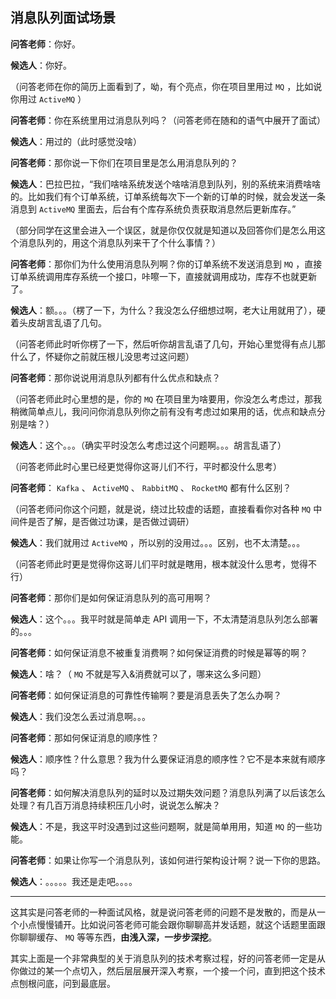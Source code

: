 ## 消息队列面试场景

**问答老师**：你好。

**候选人**：你好。

（问答老师在你的简历上面看到了，呦，有个亮点，你在项目里用过 `MQ` ，比如说你用过 `ActiveMQ` ）

**问答老师**：你在系统里用过消息队列吗？（问答老师在随和的语气中展开了面试）

**候选人**：用过的（此时感觉没啥）

**问答老师**：那你说一下你们在项目里是怎么用消息队列的？

**候选人**：巴拉巴拉，“我们啥啥系统发送个啥啥消息到队列，别的系统来消费啥啥的。比如我们有个订单系统，订单系统每次下一个新的订单的时候，就会发送一条消息到 `ActiveMQ` 里面去，后台有个库存系统负责获取消息然后更新库存。”

（部分同学在这里会进入一个误区，就是你仅仅就是知道以及回答你们是怎么用这个消息队列的，用这个消息队列来干了个什么事情？）

**问答老师**：那你们为什么使用消息队列啊？你的订单系统不发送消息到 `MQ` ，直接订单系统调用库存系统一个接口，咔嚓一下，直接就调用成功，库存不也就更新了。

**候选人**：额。。。（楞了一下，为什么？我没怎么仔细想过啊，老大让用就用了），硬着头皮胡言乱语了几句。

（问答老师此时听你楞了一下，然后听你胡言乱语了几句，开始心里觉得有点儿那什么了，怀疑你之前就压根儿没思考过这问题）

**问答老师**：那你说说用消息队列都有什么优点和缺点？

（问答老师此时心里想的是，你的 `MQ` 在项目里为啥要用，你没怎么考虑过，那我稍微简单点儿，我问问你消息队列你之前有没有考虑过如果用的话，优点和缺点分别是啥？）

**候选人**：这个。。。（确实平时没怎么考虑过这个问题啊。。。胡言乱语了）

（问答老师此时心里已经更觉得你这哥儿们不行，平时都没什么思考）

**问答老师**： `Kafka` 、 `ActiveMQ` 、 `RabbitMQ` 、 `RocketMQ` 都有什么区别？

（问答老师问你这个问题，就是说，绕过比较虚的话题，直接看看你对各种 `MQ` 中间件是否了解，是否做过功课，是否做过调研）

**候选人**：我们就用过 `ActiveMQ` ，所以别的没用过。。。区别，也不太清楚。。。

（问答老师此时更是觉得你这哥儿们平时就是瞎用，根本就没什么思考，觉得不行）

**问答老师**：那你们是如何保证消息队列的高可用啊？

**候选人**：这个。。。我平时就是简单走 API 调用一下，不太清楚消息队列怎么部署的。。。

**问答老师**：如何保证消息不被重复消费啊？如何保证消费的时候是幂等的啊？

**候选人**：啥？（ `MQ` 不就是写入&消费就可以了，哪来这么多问题）

**问答老师**：如何保证消息的可靠性传输啊？要是消息丢失了怎么办啊？

**候选人**：我们没怎么丢过消息啊。。。

**问答老师**：那如何保证消息的顺序性？

**候选人**：顺序性？什么意思？我为什么要保证消息的顺序性？它不是本来就有顺序吗？

**问答老师**：如何解决消息队列的延时以及过期失效问题？消息队列满了以后该怎么处理？有几百万消息持续积压几小时，说说怎么解决？

**候选人**：不是，我这平时没遇到过这些问题啊，就是简单用用，知道 `MQ` 的一些功能。

**问答老师**：如果让你写一个消息队列，该如何进行架构设计啊？说一下你的思路。

**候选人**：。。。。。我还是走吧。。。。

---

这其实是问答老师的一种面试风格，就是说问答老师的问题不是发散的，而是从一个小点慢慢铺开。比如说问答老师可能会跟你聊聊高并发话题，就这个话题里面跟你聊聊缓存、 `MQ` 等等东西，**由浅入深，一步步深挖**。

其实上面是一个非常典型的关于消息队列的技术考察过程，好的问答老师一定是从你做过的某一个点切入，然后层层展开深入考察，一个接一个问，直到把这个技术点刨根问底，问到最底层。
